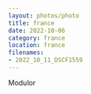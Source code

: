 ```yaml
---
layout: photos/photo
title: france
date: 2022-10-06
category: france
location: france
filenames: 
- 2022_10_11_DSCF1559
---
```


Modulor
